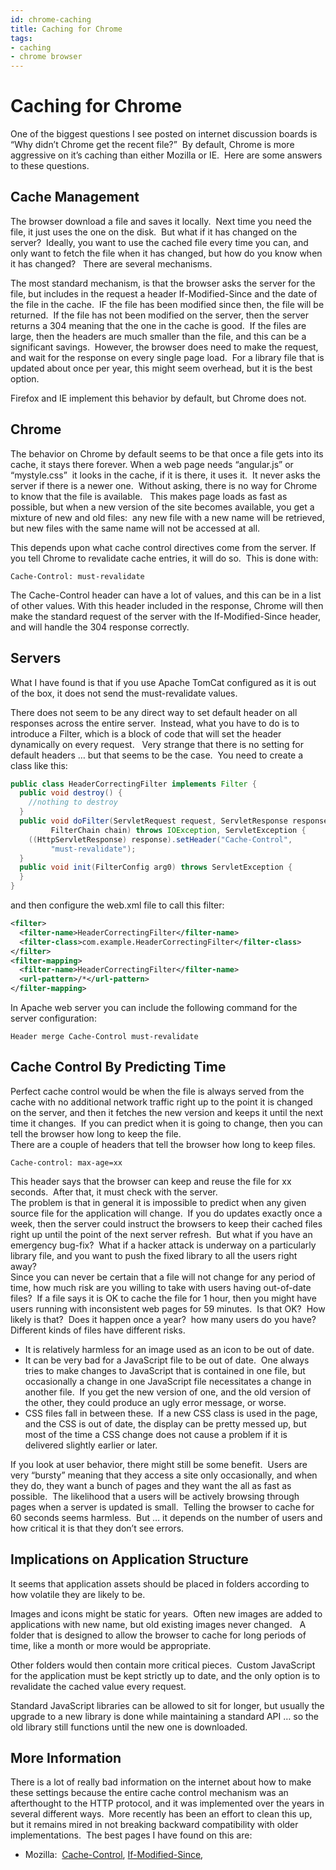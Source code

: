 ```yaml
---
id: chrome-caching
title: Caching for Chrome
tags:
- caching
- chrome browser
---
```


#  Caching for Chrome

One of the biggest questions I see posted on internet discussion boards is “Why didn’t Chrome get the recent file?”  By default, Chrome is more aggressive on it’s caching than either Mozilla or IE.  Here are some answers to these questions.

## Cache Management

The browser download a file and saves it locally.  Next time you need the file, it just uses the one on the disk.  But what if it has changed on the server?  Ideally, you want to use the cached file every time you can, and only want to fetch the file when it has changed, but how do you know when it has changed?   There are several mechanisms.  

The most standard mechanism, is that the browser asks the server for the file, but includes in the request a header If-Modified-Since and the date of the file in the cache.  IF the file has been modified since then, the file will be returned.  If the file has not been modified on the server, then the server returns a 304 meaning that the one in the cache is good.  If the files are large, then the headers are much smaller than the file, and this can be a significant savings.  However, the browser does need to make the request, and wait for the response on every single page load.  For a library file that is updated about once per year, this might seem overhead, but it is the best option.  

Firefox and IE implement this behavior by default, but Chrome does not.

## Chrome

The behavior on Chrome by default seems to be that once a file gets into its cache, it stays there forever. When a web page needs “angular.js” or “mystyle.css”  it looks in the cache, if it is there, it uses it.  It never asks the server if there is a newer one.  Without asking, there is no way for Chrome to know that the file is available.   This makes page loads as fast as possible, but when a new version of the site becomes available, you get a mixture of new and old files:  any new file with a new name will be retrieved, but new files with the same name will not be accessed at all.  

This depends upon what cache control directives come from the server. If you tell Chrome to revalidate cache entries, it will do so.  This is done with:

```
Cache-Control: must-revalidate
```

The Cache-Control header can have a lot of values, and this can be in a list of other values. With this header included in the response, Chrome will then make the standard request of the server with the If-Modified-Since header, and will handle the 304 response correctly.

## Servers

What I have found is that if you use Apache TomCat configured as it is out of the box, it does not send the must-revalidate values.  

There does not seem to be any direct way to set default header on all responses across the entire server.  Instead, what you have to do is to introduce a Filter, which is a block of code that will set the header dynamically on every request.   Very strange that there is no setting for default headers … but that seems to be the case.  You need to create a class like this:

```java
public class HeaderCorrectingFilter implements Filter {
  public void destroy() {
    //nothing to destroy
  }
  public void doFilter(ServletRequest request, ServletResponse response,
         FilterChain chain) throws IOException, ServletException {
    ((HttpServletResponse) response).setHeader("Cache-Control",
         "must-revalidate");
  }
  public void init(FilterConfig arg0) throws ServletException {
  }
}
```


and then configure the web.xml file to call this filter:

```xml
<filter>
  <filter-name>HeaderCorrectingFilter</filter-name>
  <filter-class>com.example.HeaderCorrectingFilter</filter-class>
</filter>
<filter-mapping>
  <filter-name>HeaderCorrectingFilter</filter-name>
  <url-pattern>/*</url-pattern>
</filter-mapping>
```


In Apache web server you can include the following command for the server configuration:

```
Header merge Cache-Control must-revalidate
```


## Cache Control By Predicting Time

Perfect cache control would be when the file is always served from the cache with no additional network traffic right up to the point it is changed on the server, and then it fetches the new version and keeps it until the next time it changes.  If you can predict when it is going to change, then you can tell the browser how long to keep the file.  
There are a couple of headers that tell the browser how long to keep files.

```
Cache-control: max-age=xx
```


This header says that the browser can keep and reuse the file for xx seconds.  After that, it must check with the server.  
The problem is that in general it is impossible to predict when any given source file for the application will change.  If you do updates exactly once a week, then the server could instruct the browsers to keep their cached files right up until the point of the next server refresh.  But what if you have an emergency bug-fix?  What if a hacker attack is underway on a particularly library file, and you want to push the fixed library to all the users right away?  
Since you can never be certain that a file will not change for any period of time, how much risk are you willing to take with users having out-of-date files?  If a file says it is OK to cache the file for 1 hour, then you might have users running with inconsistent web pages for 59 minutes.  Is that OK?  How likely is that?  Does it happen once a year?  how many users do you have?  
Different kinds of files have different risks.

*   It is relatively harmless for an image used as an icon to be out of date.
*   It can be very bad for a JavaScript file to be out of date.  One always tries to make changes to JavaScript that is contained in one file, but occasionally a change in one JavaScript file necessitates a change in another file.  If you get the new version of one, and the old version of the other, they could produce an ugly error message, or worse.
*   CSS files fall in between these.  If a new CSS class is used in the page, and the CSS is out of date, the display can be pretty messed up, but most of the time a CSS change does not cause a problem if it is delivered slightly earlier or later.

If you look at user behavior, there might still be some benefit.  Users are very “bursty” meaning that they access a site only occasionally, and when they do, they want a bunch of pages and they want the all as fast as possible.  The likelihood that a users will be actively browsing through pages when a server is updated is small.  Telling the browser to cache for 60 seconds seems harmless.  But … it depends on the number of users and how critical it is that they don’t see errors.

## Implications on Application Structure

It seems that application assets should be placed in folders according to how volatile they are likely to be.

Images and icons might be static for years.  Often new images are added to applications with new name, but old existing images never changed.   A folder that is designed to allow the browser to cache for long periods of time, like a month or more would be appropriate.  

Other folders would then contain more critical pieces.  Custom JavaScript for the application must be kept strictly up to date, and the only option is to revalidate the cached value every request. 

Standard JavaScript libraries can be allowed to sit for longer, but usually the upgrade to a new library is done while maintaining a standard API … so the old library still functions until the new one is downloaded.

## More Information

There is a lot of really bad information on the internet about how to make these settings because the entire cache control mechanism was an afterthought to the HTTP protocol, and it was implemented over the years in several different ways.  More recently has been an effort to clean this up, but it remains mired in not breaking backward compatibility with older implementations.  The best pages I have found on this are:

*   Mozilla:  [Cache-Control](https://developer.mozilla.org/en-US/docs/Web/HTTP/Headers/Cache-Control), [If-Modified-Since](https://developer.mozilla.org/en-US/docs/Web/HTTP/Headers/If-Modified-Since),